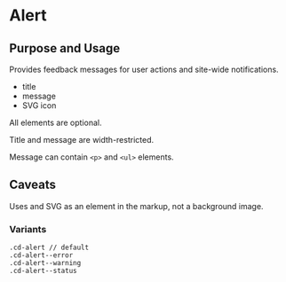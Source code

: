 # Alert

## Purpose and Usage
Provides feedback messages for user actions and site-wide notifications.

- title
- message
- SVG icon

All elements are optional.

Title and message are width-restricted.

Message can contain `<p>` and `<ul>` elements.

## Caveats
Uses and SVG as an element in the markup, not a background image.

### Variants

```
.cd-alert // default
.cd-alert--error
.cd-alert--warning
.cd-alert--status

```
